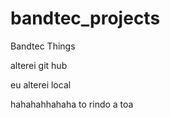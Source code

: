 # bandtec_projects
Bandtec Things

alterei git hub

eu alterei local

hahahahhahaha to rindo a toa 
